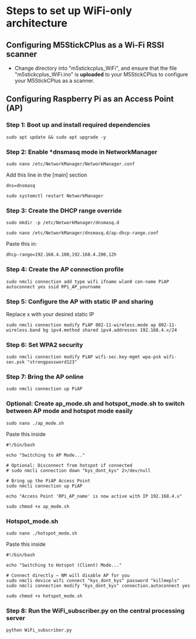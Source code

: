 # Steps to set up WiFi-only architecture
## Configuring M5StickCPlus as a Wi-Fi RSSI scanner
- Change directory into "m5stickcplus_WiFi", and ensure that the file "m5stickcplus_WiFi.ino" is **uploaded** to your M5StickCPlus to configure your M5StickCPlus as a scanner.

## Configuring Raspberry Pi as an Access Point (AP)
### Step 1: Boot up and install required dependencies
```
sudo apt update && sudo apt upgrade -y
```

### Step 2: Enable ***dnsmasq** mode in NetworkManager
```
sudo nano /etc/NetworkManager/NetworkManager.conf
```

Add this line in the [main] section 
```
dns=dnsmasq
```

```
sudo systemctl restart NetworkManager
```

### Step 3: Create the DHCP range override 
```
sudo mkdir -p /etc/NetworkManager/dnsmasq.d
```
```
sudo nano /etc/NetworkManager/dnsmasq.d/ap-dhcp-range.conf
```
Paste this in:
```
dhcp-range=192.168.4.100,192.168.4.200,12h
```

### Step 4: Create the AP connection profile
```
sudo nmcli connection add type wifi ifname wlan0 con-name PiAP autoconnect yes ssid RPi_AP_yourname
```

### Step 5: Configure the AP with static IP and sharing
Replace x with your desired static IP
```
sudo nmcli connection modify PiAP 802-11-wireless.mode ap 802-11-wireless.band bg ipv4.method shared ipv4.addresses 192.168.4.x/24
```

### Step 6: Set WPA2 security
```
sudo nmcli connection modify PiAP wifi-sec.key-mgmt wpa-psk wifi-sec.psk "strongpassword123"
```

### Step 7: Bring the AP online
```
sudo nmcli connection up PiAP
```

### Optional: Create ap_mode.sh and hotspot_mode.sh to switch between AP mode and hotspot mode easily
```
sudo nano ./ap_mode.sh
```
Paste this inside
```
#!/bin/bash

echo "Switching to AP Mode..."

# Optional: Disconnect from hotspot if connected
# sudo nmcli connection down "kys_dont_kys" 2>/dev/null

# Bring up the PiAP Access Point
sudo nmcli connection up PiAP

echo "Access Point 'RPi_AP_name' is now active with IP 192.168.4.x"
```
```
sudo chmod +x ap_mode.sh
```
### Hotspot_mode.sh
```
sudo nano ./hotspot_mode.sh
```
Paste this inside
```
#!/bin/bash

echo "Switching to Hotspot (Client) Mode..."

# Connect directly — NM will disable AP for you
sudo nmcli device wifi connect "kys_dont_kys" password "killmepls"
sudo nmcli connection modify "kys_dont_kys" connection.autoconnect yes
```
```
sudo chmod +x hotspot_mode.sh
```

### Step 8: Run the WiFi_subscriber.py on the central processing server 
```
python WiFi_subscriber.py
```